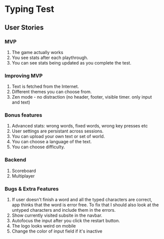 # Typing Test

## User Stories

### MVP

1. The game actually works
1. You see stats after each playthrough.
1. You can see stats being updated as you complete the test.

### Improving MVP

1. Text is fetched from the Internet.
1. Different themes you can choose from.
1. Zen mode - no distraction (no header, footer, visible timer. only input and text)

### Bonus features

1. Advanced stats: wrong words, fixed words, wrong key presses etc
1. User settings are persistant across sessions.
1. You can upload your own text or set of world.
1. You can choose a language of the text.
1. You can choose difficulty.

### Backend

1. Scoreboard
1. Multiplayer

### Bugs & Extra Features

1. If user doesn't finish a word and all the typed characters are correct, app thinks that the word is error free. To fix that I should also look at the untyped characters and include them in the errors.
1. Show currently visited subsite in the navbar.
1. Autofocus the input after you click the restart button.
1. The logo looks weird on mobile
1. Change the color of input field if it's inactive
